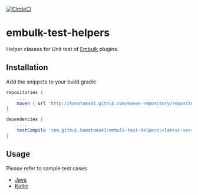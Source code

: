 [![CircleCI](https://circleci.com/gh/kamatama41/embulk-test-helpers.svg?style=svg)](https://circleci.com/gh/kamatama41/embulk-test-helpers)

# embulk-test-helpers
Helper classes for Unit test of [Embulk](http://www.embulk.org) plugins.

## Installation
Add the snippets to your build.gradle
```gradle
repositories {
    ....
    maven { url 'http://kamatama41.github.com/maven-repository/repository' }
}

dependencies {
    ....
    testCompile 'com.github.kamatama41:embulk-test-helpers:<latest-version>'
}
```

## Usage
Please refer to sample test cases
- [Java](https://github.com/kamatama41/embulk-test-helpers/tree/master/src/test/java/com/kamatama41/embulk/test)
- [Kotlin](https://github.com/kamatama41/embulk-test-helpers/tree/master/src/test/kotlin/com/kamatama41/embulk/test)
